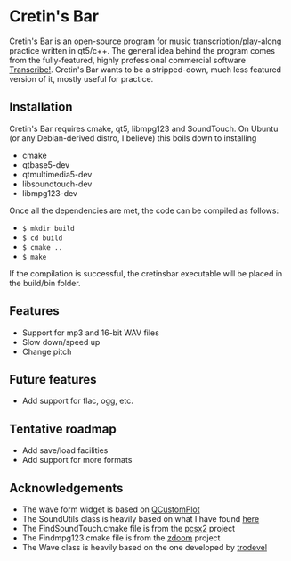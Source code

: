 # Cretin's Bar
Cretin's Bar is an open-source program for music transcription/play-along practice written in qt5/c++. The general idea behind the program comes from the fully-featured, highly professional commercial software [Transcribe!](https://www.seventhstring.com/xscribe/overview.html). Cretin's Bar wants to be a stripped-down, much less featured version of it, mostly useful for practice. 

## Installation
Cretin's Bar requires cmake, qt5, libmpg123 and SoundTouch. On Ubuntu (or any Debian-derived distro, I believe) this boils down to installing
* cmake
* qtbase5-dev
* qtmultimedia5-dev
* libsoundtouch-dev
* libmpg123-dev

Once all the dependencies are met, the code can be compiled as follows:
* ``$ mkdir build``
* ``$ cd build``
* ``$ cmake ..``
* ``$ make``

If the compilation is successful, the cretinsbar executable will be placed in the build/bin folder. 

## Features
* Support for mp3 and 16-bit WAV files
* Slow down/speed up 
* Change pitch

## Future features
* Add support for flac, ogg, etc.

## Tentative roadmap
* Add save/load facilities
* Add support for more formats

## Acknowledgements
* The wave form widget is based on [QCustomPlot](http://qcustomplot.com/)
* The SoundUtils class is heavily based on what I have found [here](http://www.morethantechnical.com/2014/10/13/touch-your-sound-with-soundtouch-wcode/)
* The FindSoundTouch.cmake file is from the [pcsx2](http://pcsx2.net/) project
* The Findmpg123.cmake file is from the [zdoom](https://github.com/rheit/zdoom) project
* The Wave class is heavily based on the one developed by [trodevel](https://github.com/trodevel/wave)
